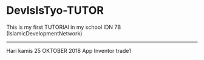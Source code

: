 # DevlsIsTyo-TUTOR
This is my first TUTORIAl in my school IDN 7B (IslamicDevelopmentNetwork)

-------------------------------------------------------------------------
Hari kamis 25 OKTOBER 2018
App Inventor trade1
